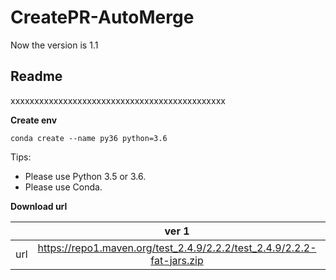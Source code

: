 # CreatePR-AutoMerge

Now the version is 1.1
## **Readme**
xxxxxxxxxxxxxxxxxxxxxxxxxxxxxxxxxxxxxxxxxxxxx

**Create env**
```
conda create --name py36 python=3.6
```

Tips:
* Please use Python 3.5 or 3.6.
* Please use Conda.


**Download url**

|           | ver 1 | ver 2 |
| :-------: | :---------: | :--------------------------: |
| url | https://repo1.maven.org/test_2.4.9/2.2.2/test_2.4.9/2.2.2-fat-jars.zip | https://oss.sonatype.org/content/repositories/snapshots/com/test/test_2.4.9/2.2.2-SNAPSHOT/ |
